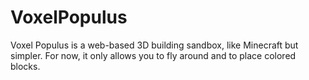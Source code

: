 # VoxelPopulus
Voxel Populus is a web-based 3D building sandbox, like Minecraft but simpler. For now, it only allows you to fly around and to place colored blocks.